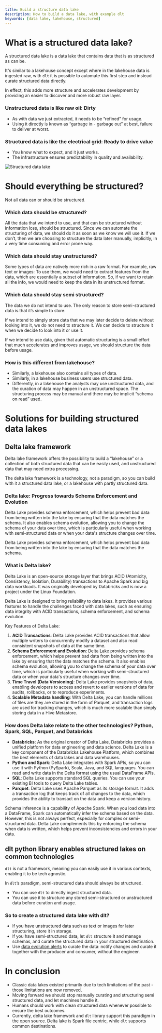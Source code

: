 ```yaml
---
title: Build a structure data lake
description: How to build a data lake, with example dlt
keywords: [data lake, lakehouse, structured]
---
```


# What is a structured data lake?

A structured data lake is a data lake that contains data that is as structured as can be.

It's similar to a lakehouse concept except where in the lakehouse data is ingested raw, with `dlt` it
is possible to automate this first step and instead curate structured data directly.

In effect, this adds more structure and accelerates development by providing an easier to discover
and more robust raw layer.

### Unstructured data is like raw oil: Dirty

- As with data we just extracted, it needs to be “refined” for usage.
- Using it directly is known as “garbage in - garbage out” at best, failure to deliver at worst.

### Structured data is like the electrical grid: Ready to drive value

- You know what to expect, and it just works.
- The infrastructure ensures predictability in quality and availability.

![Structured data lake](/img/structured_lake.png)

# Should everything be structured?

Not all data can or should be structured.

### Which data should be structured?

All the data that we intend to use, and that can be structured without information loss, should
be structured. Since we can automate the structuring of data, we should do it as soon as we know we
will use it. If we don’t, then we are choosing to structure the data later manually, implicitly, in
a very time consuming and error prone way.

### Which data should stay unstructured?

Some types of data are natively more rich in a raw format. For example, raw text or images: To use
them, we would need to extract features from the data, which are essentially a subset of
information. So, if we want to retain all the info, we would need to keep the data in its
unstructured format.

### Which data should stay semi structured?

The data we do not intend to use. The only reason to store semi-structured data is that it’s
simple to store.

If we intend to simply store data that we may later decide to delete without looking into it, we do
not need to structure it. We can decide to structure it when we decide to look into it or use it.

If we intend to use data, given that automatic structuring is a small effort that much accelerates
and improves usage, we should structure the data before usage.

### How is this different from lakehouse?

- Similarly, a lakehouse also contains all types of data.
- Similarly, in a lakehouse business users use structured data.
- Differently, in a lakehouse the analysts may use unstructured data, and the curation of data may
  happen in an unstructured space. The structuring process may be manual and there may be implicit
  “schema on read” used.

# Solutions for building structured data lakes

## Delta lake framework

Delta lake framework offers the possibility to build a “lakehouse” or a collection of both structured
data that can be easily used, and unstructured data that may need extra processing.

The delta lake framework is a technology, not a paradigm, so you can build with it a structured data
lake, or a lakehouse with partly structured data.

### Delta lake: Progress towards **Schema Enforcement and Evolution**

Delta Lake provides schema enforcement, which helps prevent bad data from being written into the
lake by ensuring that the data matches the schema. It also enables schema evolution, allowing you to
change the schema of your data over time, which is particularly useful when working with
semi-structured data or when your data's structure changes over time.

Delta Lake provides schema enforcement, which helps prevent bad data from being written into the
lake by ensuring that the data matches the schema.

### What is Delta lake?

Delta Lake is an open-source storage layer that brings ACID (Atomicity, Consistency, Isolation,
Durability) transactions to Apache Spark and big data workloads. It was originally developed by
Databricks and is now a project under the Linux Foundation.

Delta Lake is designed to bring reliability to data lakes. It provides various features to handle
the challenges faced with data lakes, such as ensuring data integrity with ACID transactions, schema
enforcement, and schema evolution.

Key Features of Delta Lake:

1. **ACID Transactions**: Delta Lake provides ACID transactions that allow multiple writers to
   concurrently modify a dataset and also read consistent snapshots of data at the same time.
1. **Schema Enforcement and Evolution**: Delta Lake provides schema enforcement, which helps prevent
   bad data from being written into the lake by ensuring that the data matches the schema. It also
   enables schema evolution, allowing you to change the schema of your data over time, which is
   particularly useful when working with semi-structured data or when your data's structure changes
   over time.
1. **Time Travel (Data Versioning)**: Delta Lake provides snapshots of data, enabling developers to
   access and revert to earlier versions of data for audits, rollbacks, or to reproduce experiments.
1. **Scalable Metadata handling**: With Delta Lake, you can handle millions of files are they are
   stored in the form of Parquet, and transaction logs are used for tracking changes, which is much
   more scalable than simply storing data in a Hive Metastore.

### How does Delta lake relate to the other technologies? Python, Spark, SQL, Parquet, and Databricks

- **Databricks**: As the original creator of Delta Lake, Databricks provides a unified platform for
  data engineering and data science. Delta Lake is a key component of the Databricks Lakehouse
  Platform, which combines the best elements of data lakes and data warehouses.
- **Python and Spark**: Delta Lake integrates with Spark APIs, so you can use it with Python
  (PySpark), Scala, Java, and SQL languages. You can read and write data in the Delta format using
  the usual DataFrame APIs.
- **SQL**: Delta Lake supports standard SQL queries. You can use your existing BI tools to query
  Delta Lake tables.
- **Parquet**: Delta Lake uses Apache Parquet as its storage format. It adds a transaction log that
  keeps track of all changes to the data, which provides the ability to transact on the data and
  keep a version history.

Schema inference is a capability of Apache Spark. When you load data into a DataFrame, Spark can
automatically infer the schema based on the data. However, this is not always perfect, especially
for complex or semi-structured data. Delta Lake complements this by enforcing the schema when data
is written, which helps prevent inconsistencies and errors in your data.

## dlt python library enables structured lakes on common technologies

`dlt` is not a framework, meaning you can easily use it in various contexts, enabling it to be tech
agnostic.

In `dlt`’s paradigm, semi-structured data should always be structured.

- You can use `dlt` to directly ingest structured data.
- You can use it to structure any stored semi-structured or unstructured data before curation and
  usage.

### So to create a structured data lake with dlt?

- If you have unstructured data such as text or images for later structuring, store it in storage.
- If you have semi-structured data, let `dlt` structure it and manage schemas, and curate the
  structured data in your structured destination.
- Use [data evolution alerts](../../reference/explainers/schema-evolution) to curate the data:
  notify changes and curate it together with the producer and consumer, without the engineer.

# In conclusion

- Classic data lakes existed primarily due to tech limitations of the past - those limitations are
  now removed.
- Moving forward we should stop manually curating and structuring semi structured data, and let
  machines handle it.
- Humans should work with clean structured data whenever possible to ensure the best outcomes.
- Currently, delta lake framework and `dlt` library support this paradigm in the open source. Delta
  lake is Spark file centric, while `dlt` supports common destinations.
